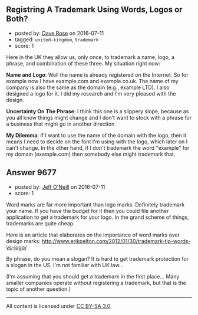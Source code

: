 ## Registring A Trademark Using Words, Logos or Both?

- posted by: [Dave Rose](https://stackexchange.com/users/4760911/dave-rose) on 2016-07-11
- tagged: `united-kingdom`, `trademark`
- score: 1

Here in the UK they allow us, only once, to trademark a name, logo, a phrase, and combination of these three. My situation right now: 

**Name and Logo**: Well the name is already registered on the Internet. So for example now I have example.com and example.co.uk. The name of my company is also the same as the domain (e.g., example LTD). I also designed a logo for it. I did my research and I'm very pleased with the design.

**Uncertainty On The Phrase**: I think this one is a slippery slope, because as you all know things might change and I don't want to stock with a phrase for a business that might go in another direction. 

**My Dilemma**: If I want to use the name of the domain with the logo, then it means I need to decide on the font I'm using with the logo, which later on I can't change. In the other hand, if I don't trademark the word "example" for my domain (example.com) then somebody else might trademark that.









## Answer 9677

- posted by: [Jeff O'Neill](https://stackexchange.com/users/46273/jeff-o-neill) on 2016-07-11
- score: 1

Word marks are far more important than logo marks.  Definitely trademark your name.  If you have the budget for it then you could file another application to get a trademark for your logo.  In the grand scheme of things, trademarks are quite cheap.

Here is an article that elaborates on the importance of word marks over design marks: http://www.erikpelton.com/2012/01/30/trademark-tip-words-vs-logo/

By phrase, do you mean a slogan?  It is hard to get trademark protection for a slogan in the US.  I'm not familiar with UK law...

(I'm assuming that you should get a trademark in the first place...  Many smaller companies operate without registering a trademark, but that is the topic of another question.)




---

All content is licensed under [CC BY-SA 3.0](https://creativecommons.org/licenses/by-sa/3.0/).
